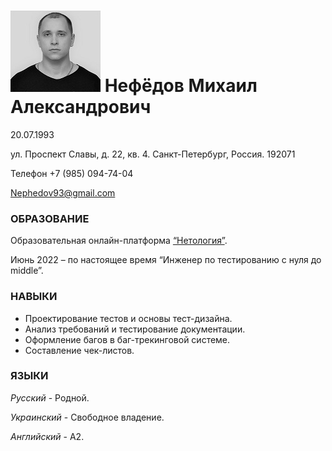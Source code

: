 # ![фото](img/photo%20passport.jpg) Нефёдов Михаил Александрович
20.07.1993

ул. Проспект Славы, д. 22, кв. 4. Санкт-Петербург, Россия. 192071

Телефон +7 (985) 094-74-04


[Nephedov93@gmail.com](Nephedov93@gmail.com)



### ОБРАЗОВАНИЕ
Образовательная онлайн-платформа [“Нетология”](https://netology.ru/).

Июнь 2022 – по настоящее время
“Инженер по тестированию с нуля до middle”.



### НАВЫКИ
- Проектирование тестов и основы тест-дизайна.
- Анализ требований и тестирование документации.
- Оформление багов в баг-трекинговой системе.
- Составление чек-листов.
 
### ЯЗЫКИ
*Русский* - Родной.

*Украинский* - Свободное владение.

*Английский* - А2.




